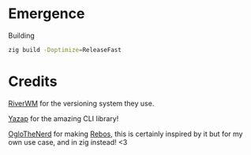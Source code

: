 # Emergence

Building

```bash
zig build -Doptimize=ReleaseFast
```

# Credits

[RiverWM](https://codeberg.org/river/river) for the versioning system they use.

[Yazap](https://github.com/prajwalch/yazap) for the amazing CLI library!

[OgloTheNerd](https://gitlab.com/Oglo12) for making [Rebos](https://gitlab.com/Oglo12/rebos), this is certainly inspired by it but for my own use case, and in zig instead! <3
